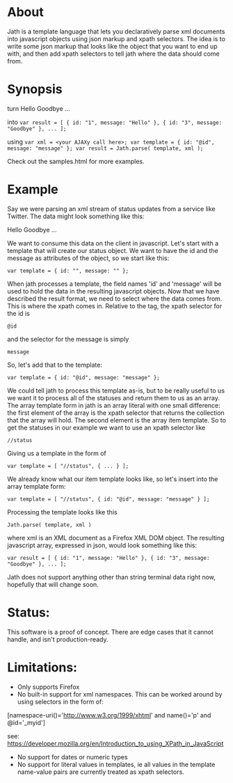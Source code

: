 # About
Jath is a template language that lets you declaratively parse xml documents into
javascript objects using json markup and xpath selectors. The idea is to write
some json markup that looks like the object that you want to end up with, and then
add xpath selectors to tell jath where the data should come from.

# Synopsis
turn 
<raw note="raw tag is part of markdown, not the actual xml here">
<statuses>
	<status id="1">
		<message>Hello</message>
	</status>
	<status id="3">
		<message>Goodbye</message>
	</status>
	<status id="5">
	</status>
...
</statuses>
</raw>

into
`var result = [ { id: "1", message: "Hello" }, { id: "3", message: "Goodbye" }, ... ];`

using
`var xml = <your AJAXy call here>;
var template = { id: "@id", message: "message" };
var result = Jath.parse( template, xml );`

Check out the samples.html for more examples.

# Example
Say we were parsing an xml stream of status updates from a service
like Twitter. The data might look something like this:

<raw note="raw tag is part of markdown, not the actual xml here">
<statuses>
	<status id="1">
		<message>Hello</message>
	</status>
	<status id="3">
		<message>Goodbye</message>
	</status>
	<status id="5">
	</status>
...
</statuses>
</raw>

We want to consume this data on the client in javascript. Let's start with
a template that will create our status object. We want to have the id and the
message as attributes of the object, so we start like this:

`var template = { id: "", message: "" };`

When jath processes a template, the field names 'id' and 'message' will be used
to hold the data in the resulting javascript objects. Now that we have described
the result format, we need to select where the data comes from. This is where the
xpath comes in. Relative to the <status> tag, the xpath selector for the id is 

`@id`

and the selector for the message is simply

`message`

So, let's add that to the template:

`var template = { id: "@id", message: "message" };`

We could tell jath to process this template as-is, but to be really useful to us
we want it to process all of the statuses and return them to us as an array. The
array template form in jath is an array literal with one small difference: the 
first element of the array is the xpath selector that returns the collection that
the array will hold. The second element is the array item template. So to get
the statuses in our example we want to use an xpath selector like 

`//status`

Giving us a template in the form of 

`var template = [ "//status", { ... } ];`

We already know what our item template looks like, so let's insert into the array
template form:

`var template = [ "//status", { id: "@id", message: "message" } ];`

Processing the template looks like this

`Jath.parse( template, xml )`

where xml is an XML document as a Firefox XML DOM object. The resulting javascript
array, expressed in json, would look something like this:

`var result = [ { id: "1", message: "Hello" }, { id: "3", message: "Goodbye" }, ... ];`

Jath does not support anything other than string terminal data right now, hopefully
that will change soon.

# Status:
This software is a proof of concept. There are edge cases that it cannot handle,
and isn't production-ready.

# Limitations:
- Only supports Firefox
- No built-in support for xml namespaces. This can be worked around by using selectors
in the form of:

[namespace-uri()='http://www.w3.org/1999/xhtml' and name()='p' and @id='_myid']

see: https://developer.mozilla.org/en/Introduction_to_using_XPath_in_JavaScript

- No support for dates or numeric types
- No support for literal values in templates, ie all values in the template 
name-value pairs are currently treated as xpath selectors.